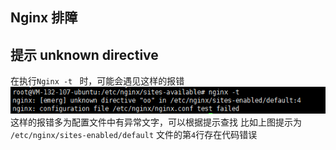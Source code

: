 ## Nginx 排障

## 提示 unknown directive 
在执行`Nginx -t ` 时，可能会遇见这样的报错
![](image/sp161026_125258.png)
这样的报错多为配置文件中有异常文字，可以根据提示查找
比如上图提示为 `/etc/nginx/sites-enabled/default` 文件的第`4`行存在代码错误